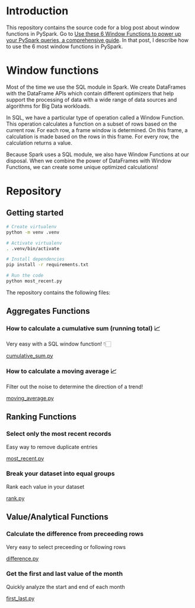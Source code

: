 # Introduction

This repository contains the source code for a blog post about window functions in PySpark. Go to [Use these 6 Window Functions to power up your PySpark queries, a comprehensive guide](https://mitchellvanrijkom.com/use-these-6-window-functions-to-power-up-your-pyspark-queries-a-comprehensive-guide). In that post, I describe how to use the 6 most window functions in PySpark.

# Window functions

Most of the time we use the SQL module in Spark. We create DataFrames with the DataFrame APIs which contain different optimizers that help support the processing of data with a wide range of data sources and algorithms for Big Data workloads.

In SQL, we have a particular type of operation called a Window Function. This operation calculates a function on a subset of rows based on the current row. For each row, a frame window is determined. On this frame, a calculation is made based on the rows in this frame. For every row, the calculation returns a value.

Because Spark uses a SQL module, we also have Window Functions at our disposal. When we combine the power of DataFrames with Window Functions, we can create some unique optimized calculations!

# Repository

## Getting started

```bash
# Create virtualenv
python -m venv .venv 

# Activate virtualenv
. .venv/bin/activate 

# Install dependencies
pip install -r requirements.txt

# Run the code
python most_recent.py
```

The repository contains the following files:

## Aggregates Functions

### How to calculate a cumulative sum (running total) 📈

Very easy with a SQL window function! 👇🏻

[cumulative_sum.py](cumulative_sum.py)

### How to calculate a moving average 📈

Filter out the noise to determine the direction of a trend!

[moving_average.py](moving_average.py)

## Ranking Functions

### Select only the most recent records

Easy way to remove duplicate entries  

[most_recent.py](most_recent.py)

### Break your dataset into equal groups

Rank each value in your dataset  

[rank.py](rank.py)

## Value/Analytical Functions

### Calculate the difference from preceeding rows

Very easy to select preceeding or following rows  

[difference.py](difference.py)

### Get the first and last value of the month

Quickly analyze the start and end of each month  

[first_last.py](first_last.py)
